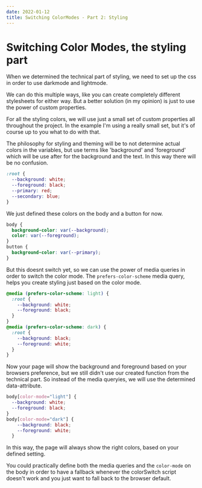 ```yaml
---
date: 2022-01-12
title: Switching ColorModes - Part 2: Styling
---
```


# Switching Color Modes, the styling part

When we determined the technical part of styling, we need to set up the css in order to use darkmode and lightmode.

We can do this multiple ways, like you can create completely different stylesheets for either way. But a better solution (in my opinion) is just to use the power of custom properties.

For all the styling colors, we will use just a small set of custom properties all throughout the project. In the example I'm using a really small set, but it's of course up to you what to do with that.

The philosophy for styling and theming will be to not determine actual colors in the variables, but use terms like 'background' and 'foreground' which will be use after for the background and the text. In this way there will be no confusion.

```css
:root {
  --background: white;
  --foreground: black;
  --primary: red;
  --secondary: blue;
}
```

We just defined these colors on the body and a button for now.

```css
body {
  background-color: var(--background);
  color: var(--foreground);
}
button {
  background-color: var(--primary);
}
```

But this doesnt switch yet, so we can use the power of media queries in order to switch the color mode. The `prefers-color-scheme` media query, helps you create styling just based on the color mode.

```css
@media (prefers-color-scheme: light) {
  :root {
    --background: white;
    --foreground: black;
  }
}
@media (prefers-color-scheme: dark) {
  :root {
    --background: black;
    --foreground: white;
  }
}
```

Now your page will show the background and foreground based on your browsers preference, but we still didn't use our created function from the technical part. So instead of the media queryies, we will use the determined data-attribute.

```css
body[color-mode="light"] {
  --background: white;
  --foreground: black;
}
body[color-mode="dark"] {
    --background: black;
    --foreground: white;
  }
```

In this way, the page will always show the right colors, based on your defined setting.

You could practically define both the media queries and the `color-mode` on the body in order to have a fallback whenever the colorSwitch script doesn't work and you just want to fall back to the browser default.
